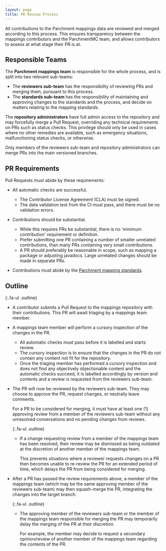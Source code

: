 ```yaml
---
layout: page
title: PR Review Process
---
```


<style>
.fa-ul.outline .fa-li {
    font-size: 1.3em;
    width: 2.25em;
}
</style>

All contributions to the Parchment mappings data are reviewed and merged according to this process. This ensures
transparency between the mappings contributors and the ParchmentMC team, and allows contributors to assess at what
stage their PR is at.

## Responsible Teams

The **Parchment mappings team** is responsible for the whole process, and is split into two relevant sub-teams:

- The **reviewers sub-team** has the responsibility of reviewing PRs and merging them, pursuant to this process.
- The **standards sub-team** has the responsibility of maintaining and approving changes to the standards and the 
  process, and decide on matters relating to the mapping standards.

The **repository administrators** have full admin access to the repository and may forcefully merge a Pull Request,
overriding any technical requirements on PRs such as status checks. This privilege should only be used in cases where 
no other remedies are available, such as emergency situations, malfunctioning status checks, or otherwise.

Only members of the reviewers sub-team and repository administrators can merge PRs into the main versioned branches.

## PR Requirements

Pull Requests must abide by these requirements:

- All automatic checks are successful.
    - The Contributor License Agreement (CLA) must be signed.
    - The data validation test from the CI must pass, and there must be no validation errors.

- Contributions should be substantial.
    - While this requires PRs be substantial, there is no 'minimum contribution' requirement or definition.
    - Prefer submitting one PR containing a number of smaller unrelated contributions, than many PRs containing very 
      small contributions.
    - A PR should preferably be reasonable in scope, such as mapping a package or adjusting javadocs. Large unrelated 
      changes should be made in separate PRs.

- Contributions must abide by the [Parchment mapping standards](standards).


## Outline

{:.fa-ul .outline}
- <span class="fa-li"><i class="fas fa-code-branch"></i></span> 
  A contributor submits a Pull Request to the mappings repository with their contributions. This PR will await 
  triaging by a mappings team member.

- <span class="fa-li"><i class="fas fa-search"></i></span>
  A mappings team member will perform a cursory inspection of the changes in the PR.

    - All automatic checks must pass before it is labelled and starts review.
    - The cursory inspection is to ensure that the changes in the PR do not contain any content not fit for the 
      repository.
    - Once the triaging member has performed a cursory inspection and does not find any objectively objectionable 
      content and the automatic checks succeed, it is labelled accordingly by version and contents and a review is 
      requested from the reviewers sub-team.

- <span class="fa-li"><i class="fas fa-comments"></i></span> 
  The PR will now be reviewed by the reviewers sub-team. They may choose to approve the PR, request changes, or 
  neutrally leave comments.

  For a PR to be considered for merging, it must have at least one (1) approving review from a member of the reviewers 
  sub-team without any unresolved conversations and no pending changes from reviews.

    {:.fa-ul .outline}
    - <span class="fa-li"><i class="fas fa-comment-slash"></i></span> 
      If a change requesting review from a member of the mappings team has been resolved, their review may be dismissed
      as being outdated at the discretion of another member of the mappings team.

      This prevents situations where a reviewer requests changes on a PR then becomes unable to re-review the PR for an 
      extended period of time, which delays the PR from being considered for merging.

- <span class="fa-li"><i class="fas fa-code-branch"></i></span>
  After a PR has passed the review requirements above, a member of the mappings team (which may be the same approving 
  member of the reviewers sub-team) may then squash-merge the PR, integrating the changes into the target branch.

    {:.fa-ul .outline}
    - <span class="fa-li"><i class="fas fa-hourglass"></i></span> 
      The approving member of the reviewers sub-team or the member of the mappings team responsible for merging the PR
      may temporarily delay the merging of the PR at their discretion. 
      
      For example, the member may decide to request a secondary opinion/review of another member of the mappings team
      regarding the contents of the PR.
